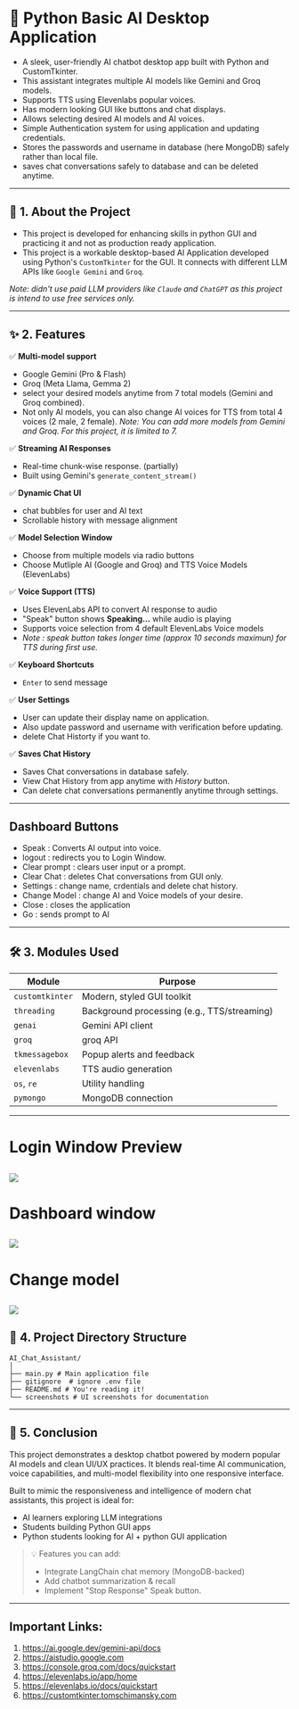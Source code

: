 # 🧠 Python Basic AI Desktop Application

- A sleek, user-friendly AI chatbot desktop app built with Python and CustomTkinter. 
- This assistant integrates multiple AI models like Gemini and Groq models.
- Supports TTS using Elevenlabs popular voices.
- Has modern looking GUI like buttons and chat displays. 
- Allows selecting desired AI models and AI voices.
- Simple Authentication system for using application and updating credentials.
- Stores the passwords and username in database (here MongoDB) safely rather than local file.
- saves chat conversations safely to database and can be deleted anytime.
---

## 📌 1. About the Project

- This project is developed for enhancing skills in python GUI and practicing it and not as production ready application. 
- This project is a workable desktop-based AI Application developed using Python's `CustomTkinter` for the GUI. It connects with different LLM APIs like `Google Gemini` and `Groq`.

_Note: didn't use paid LLM providers like `Claude` and `ChatGPT` as this project is intend to use free services only._

---

## ✨ 2. Features

✅ **Multi-model support**  
- Google Gemini (Pro & Flash)   
- Groq (Meta Llama, Gemma 2)
- select your desired models anytime from 7 total models (Gemini and Groq combined).
- Not only AI models, you can also change AI voices for TTS from total 4 voices (2 male, 2 female).
_Note: You can add more models from Gemini and Groq. For this project, it is limited to 7._

✅ **Streaming AI Responses**  
- Real-time chunk-wise response. (partially)
- Built using Gemini's `generate_content_stream()`

✅ **Dynamic Chat UI**  
- chat bubbles for user and AI text  
- Scrollable history with message alignment  

✅ **Model Selection Window**  
- Choose from multiple models via radio buttons  
- Choose Mutliple AI (Google and Groq) and TTS Voice Models (ElevenLabs) 

✅ **Voice Support (TTS)**  
- Uses ElevenLabs API to convert AI response to audio  
- "Speak" button shows **Speaking...** while audio is playing  
- Supports voice selection from 4 default ElevenLabs Voice models
- _Note : speak button takes longer time (approx 10 seconds maximun) for TTS during first use._

✅ **Keyboard Shortcuts**  
- `Enter` to send message  

✅ **User Settings**  
- User can update their display name on application.
- Also update password and username with verification before updating.
- delete Chat Historty if you want to.

✅ **Saves Chat History**
- Saves Chat conversations in database safely.
- View Chat History from app anytime with _History_ button.
- Can delete chat conversations permanently anytime through settings.

---
## Dashboard Buttons
- Speak : Converts AI output into voice.
- logout : redirects you to Login Window.
- Clear prompt : clears user input or a prompt.
- Clear Chat : deletes Chat conversations from GUI only.
- Settings : change name, crdentials and delete chat history.
- Change Model : change AI and Voice models of your desire.
- Close : closes the application
- Go : sends prompt to AI
---

## 🛠️ 3. Modules Used

| Module         | Purpose                               |
|----------------|---------------------------------------|
| `customtkinter`| Modern, styled GUI toolkit            |
| `threading`    | Background processing (e.g., TTS/streaming) |
| `genai`        | Gemini API client                     |
| `groq`         | groq API                              |
| `tkmessagebox` | Popup alerts and feedback             |
| `elevenlabs`   | TTS audio generation                  |
| `os`, `re`     | Utility handling                      |
| `pymongo`      | MongoDB connection                    |

---
# Login Window Preview
![](login_window.png)
---
# Dashboard window
![](dashboard.png)
---
# Change model
![](change_model.png)
---

## 📁 4. Project Directory Structure
```
AI_Chat_Assistant/
│
├── main.py # Main application file
├── gitignore  # ignore .env file
├── README.md # You're reading it!
└── screenshots # UI screenshots for documentation
```
---

## 🧾 5. Conclusion

This project demonstrates a desktop chatbot powered by modern popular AI models and clean UI/UX practices. It blends real-time AI communication, voice capabilities, and multi-model flexibility into one responsive interface.

Built to mimic the responsiveness and intelligence of modern chat assistants, this project is ideal for:
- AI learners exploring LLM integrations
- Students building Python GUI apps
- Python students looking for AI + python GUI application

> 💡 Features you can add:
> - Integrate LangChain chat memory (MongoDB-backed)  
> - Add chatbot summarization & recall  
> - Implement "Stop Response" Speak button.

---

## Important Links:
1. https://ai.google.dev/gemini-api/docs
2. https://aistudio.google.com
3. https://console.groq.com/docs/quickstart
4. https://elevenlabs.io/app/home
5. https://elevenlabs.io/docs/quickstart
6. https://customtkinter.tomschimansky.com
